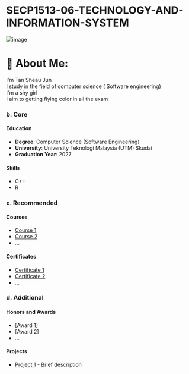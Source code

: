 # SECP1513-06-TECHNOLOGY-AND-INFORMATION-SYSTEM
![image](https://github.com/sheaujun/SECP1513-06-TECHNOLOGY-AND-INFORMATION-SYSTEM/assets/147408149/ff06c41f-a4cb-466b-8534-d38d1f5007f7)

# 💫 About Me:
I'm Tan Sheau Jun<br>I study in the field of computer science ( Software engineering)<br>I'm a shy girl<br>I aim to getting flying color in all the exam


### b. Core
#### Education
- **Degree**: Computer Science (Software Engineering)
- **University**: University Teknologi Malaysia (UTM) Skudai
- **Graduation Year**: 2027

#### Skills
- C++
- R 
### c. Recommended

#### Courses

- [Course 1](Link)
- [Course 2](Link)
- ...

#### Certificates

- [Certificate 1](Link)
- [Certificate 2](Link)
- ...

### d. Additional

#### Honors and Awards

- [Award 1]
- [Award 2]
- ...

#### Projects

- [Project 1](Link) - Brief description

